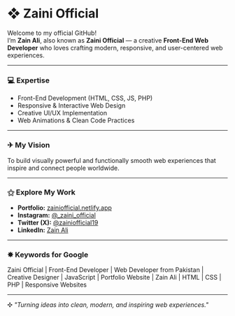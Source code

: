 # ❖ Zaini Official

Welcome to my official GitHub!  
I’m **Zain Ali**, also known as **Zaini Official** — a creative **Front-End Web Developer** who loves crafting modern, responsive, and user-centered web experiences.

---

### 💻 Expertise
- Front-End Development (HTML, CSS, JS, PHP)
- Responsive & Interactive Web Design
- Creative UI/UX Implementation
- Web Animations & Clean Code Practices

---

### ✈ My Vision
To build visually powerful and functionally smooth web experiences that inspire and connect people worldwide.

---

### ⚝ Explore My Work
- **Portfolio:** [zainiofficial.netlify.app](https://zainiofficial.netlify.app)  
- **Instagram:** [@_zaini_official](https://www.instagram.com/_zaini_official)  
- **Twitter (X):** [@zainiofficial19](https://x.com/zainiofficial19)  
- **LinkedIn:** [Zain Ali](https://www.linkedin.com/in/zainiofficial193)

---

### ✸ Keywords for Google
Zaini Official | Front-End Developer | Web Developer from Pakistan | Creative Designer | JavaScript | Portfolio Website | Zain Ali | HTML | CSS | PHP | Responsive Websites  

---

✣ *"Turning ideas into clean, modern, and inspiring web experiences."*
